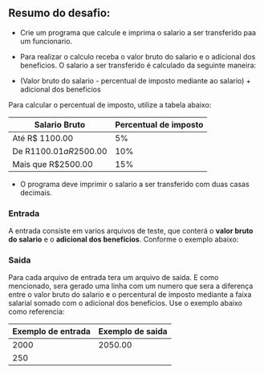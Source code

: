 ## Resumo do desafio: 

- Crie um programa que calcule e imprima o salario a ser transferido paa um funcionario. 

- Para realizar o calculo receba o valor bruto do salario e o adicional dos beneficios.
O salario a ser transferido é calculado da seguinte maneira: 

* (Valor bruto do salario - percentual de imposto mediante ao salario) + adicional dos beneficios

Para calcular o percentual de imposto, utilize a tabela abaixo:

| Salario Bruto             | Percentual de imposto |
|---------------            |-----------------------|
| Até R$ 1100.00            | 5%                    |
| De R$1100.01 a R$2500.00 | 10%              |
| Mais que R$2500.00        | 15%              |

- O programa deve imprimir o salario a ser transferido com duas casas decimais.

### Entrada

A entrada consiste em varios arquivos de teste, que conterá o **valor bruto do salario** e o **adicional dos beneficios**. Conforme o exemplo abaixo:

### Saida

Para cada arquivo de entrada tera um arquivo de saida. E como mencionado, sera gerado uma linha com um numero que sera a diferença entre o valor bruto do salario e o percentural de imposto mediante a faixa salarial somado com o adicional dos beneficios. Use o exemplo abaixo como referencia:

| Exemplo de entrada | Exemplo de saida |
|--------------------|------------------|
| 2000     | 2050.00          |
| 250      |                  |